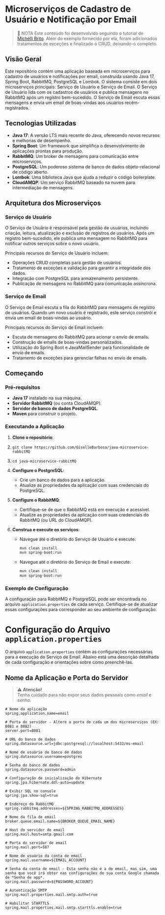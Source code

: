 # Microserviços de Cadastro de Usuário e Notificação por Email

> 📌 NOTA
Este conteúdo foi desenvolvido seguindo o tutorial de [Michelli Brito](www.youtube.com/@MichelliBrito).
> Além do exemplo fornecido por ela, foram adicionados tratamentos de exceções e finalizado o CRUD, deixando-o completo.

## Visão Geral

Este repositório contém uma aplicação baseada em microserviços para cadastro de usuários e notificações por email, construída usando Java 17, Spring Boot, RabbitMQ, PostgreSQL e Lombok. O sistema consiste em dois microserviços principais: Serviço de Usuário e Serviço de Email. O Serviço de Usuário lida com os cadastros de usuários e publica mensagens no RabbitMQ após um registro bem-sucedido. O Serviço de Email escuta essas mensagens e envia um email de boas-vindas aos usuários recém-registrados.

## Tecnologias Utilizadas

- **Java 17**: A versão LTS mais recente do Java, oferecendo novos recursos e melhorias de desempenho.
- **Spring Boot**: Um framework que simplifica o desenvolvimento de aplicações prontas para produção.
- **RabbitMQ**: Um broker de mensagens para comunicação entre microserviços.
- **PostgreSQL**: Um poderoso sistema de banco de dados objeto-relacional de código aberto.
- **Lombok**: Uma biblioteca Java que ajuda a reduzir o código boilerplate.
- **CloudAMQP**: Um serviço RabbitMQ baseado na nuvem para intermediação de mensagens.

## Arquitetura dos Microserviços

### Serviço de Usuário

O Serviço de Usuário é responsável pela gestão de usuários, incluindo criação, leitura, atualização e exclusão de registros de usuários. Após um registro bem-sucedido, ele publica uma mensagem no RabbitMQ para notificar outros serviços sobre o novo usuário.

Principais recursos do Serviço de Usuário incluem:
- Operações CRUD completas para gestão de usuários.
- Tratamento de exceções e validação para garantir a integridade dos dados.
- Integração com PostgreSQL para armazenamento persistente.
- Publicação de mensagens no RabbitMQ para comunicação assíncrona.

### Serviço de Email

O Serviço de Email escuta a fila do RabbitMQ para mensagens de registro de usuários. Quando um novo usuário é registrado, este serviço constrói e envia um email de boas-vindas ao usuário.

Principais recursos do Serviço de Email incluem:
- Escuta de mensagens do RabbitMQ para acionar o envio de emails.
- Construção de emails de boas-vindas personalizados.
- Utilização do Spring Boot e JavaMailSender para funcionalidade de envio de emails.
- Tratamento de exceções para gerenciar falhas no envio de emails.

## Começando

### Pré-requisitos

- **Java 17** instalado na sua máquina.
- **Servidor RabbitMQ** (ou conta CloudAMQP).
- **Servidor de banco de dados PostgreSQL**.
- **Maven** para construir o projeto.

### Executando a Aplicação

1. **Clone o repositório**:
  1. ```git clone https://github.com/GiselleBarbosa/java-microservice-rabbitMQ```
  2. ```cd java-microservice-rabbitMQ```
   

3. **Configure o PostgreSQL**:
    - Crie um banco de dados para a aplicação.
    - Atualize as propriedades da aplicação com suas credenciais do PostgreSQL.

4. **Configure o RabbitMQ**:
    - Certifique-se de que o RabbitMQ está em execução e acessível.
    - Atualize as propriedades da aplicação com suas credenciais do RabbitMQ (ou URL do CloudAMQP).

5. **Construa e execute os serviços**:
    - Navegue até o diretório do Serviço de Usuário e execute:
        ```sh
        mvn clean install
        mvn spring-boot:run
        ```
    - Navegue até o diretório do Serviço de Email e execute:
        ```sh
        mvn clean install
        mvn spring-boot:run
        ```
### Exemplo de Configuração

A configuração para RabbitMQ e PostgreSQL pode ser encontrada no arquivo `application.properties` de cada serviço. Certifique-se de atualizar essas configurações para corresponder ao seu ambiente de configuração.

# Configuração do Arquivo `application.properties`

O arquivo `application.properties` contém as configurações necessárias para a execução do Serviço de Email. Abaixo está uma descrição detalhada de cada configuração e orientações sobre como preenchê-las.

## Nome da Aplicação e Porta do Servidor
> ⚠️ **Atenção!**
> </br>
> Tenha cuidado para não expor seus dados pessoais como *email* e *senha*. 
> 

```properties
# Nome da aplicação
spring.application.name=email

# Porta do servidor - Altere a porta de cada um dos microserviços (EX: 8081 e 8082)
server.port=8081

# URL do banco de dados
spring.datasource.url=jdbc:postgresql://localhost:5432/ms-email

# Nome de usuário do banco de dados
spring.datasource.username=postgres

# Senha do banco de dados
spring.datasource.password=admin

# Configuração de inicialização do Hibernate
spring.jpa.hibernate.ddl-auto=update

# Exibir SQL no console
spring.jpa.show-sql=true

# Endereço do RabbitMQ
spring.rabbitmq.addresses=${SPRING_RABBITMQ_ADDRESSES}

# Nome da fila de email
broker.queue.email.name=${BROKER_QUEUE_EMAIL_NAME}

# Host do servidor de email
spring.mail.host=smtp.gmail.com

# Porta do servidor de email
spring.mail.port=587

# Nome de usuário da conta de email
spring.mail.username=${EMAIL_ACCOUNT}

# Senha da conta de email - Esta senha não é a do email, mas sim, uma senha que você irá obter nas configurações de sua conta Google chamada de *Senha de app*.
spring.mail.password=${PASSWORD_ACCOUNT} 

# Autenticação SMTP
spring.mail.properties.mail.smtp.auth=true

# Habilitar STARTTLS
spring.mail.properties.mail.smtp.starttls.enable=true
